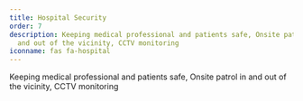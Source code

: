 ```yaml
---
title: Hospital Security
order: 7
description: Keeping medical professional and patients safe, Onsite patrol in
  and out of the vicinity, CCTV monitoring
iconname: fas fa-hospital
---
```

Keeping medical professional and patients safe, Onsite patrol in and out of the vicinity, CCTV monitoring